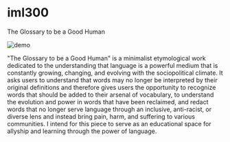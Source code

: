 # iml300

The Glossary to be a Good Human

![demo]()

"The Glossary to be a Good Human" is a minimalist etymological work 
dedicated to the understanding that language is a powerful medium that
is constantly growing, changing, and evolving with the sociopolitical climate.
It asks users to understand that words may no longer be interpreted by their 
original definitions and therefore gives users the opportunity to recognize words
that should be added to their arsenal of vocabulary, to understand the evolution 
and power in words that have been reclaimed, and redact words that no longer serve
language through an inclusive, anti-racist, or diverse lens and instead bring pain, 
harm, and suffering to various communities. I intend for this piece to serve as an 
educational space for allyship and learning through the power of language.
